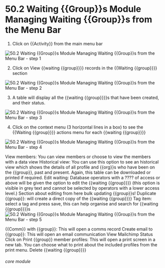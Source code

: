 # 50.2 Waiting {{Group}}s Module Managing Waiting {{Group}}s from the Menu Bar


1. Click on {{Activity}} from the main menu bar

![50.2 Waiting {{Group}}s Module Managing Waiting {{Group}}s from the Menu Bar - step 1](50.2_Waiting_Lists_Module_Managing_Waiting_Lists_from_the_Menu_Bar_im_1.png)

2. Click on View {{waiting {{group}}}} records in the {{Waiting {{group}}}} section

![50.2 Waiting {{Group}}s Module Managing Waiting {{Group}}s from the Menu Bar - step 2](50.2_Waiting_Lists_Module_Managing_Waiting_Lists_from_the_Menu_Bar_im_2.png)

3. A table will display all the {{waiting {{group}}}}s that have been created, and their status.

![50.2 Waiting {{Group}}s Module Managing Waiting {{Group}}s from the Menu Bar - step 3](50.2_Waiting_Lists_Module_Managing_Waiting_Lists_from_the_Menu_Bar_im_3.png)

4. Click on the context menu (3 horizontal lines in a box) to see the {{Waiting {{group}}}} actions menu for each {{waiting {{group}}}}

![50.2 Waiting {{Group}}s Module Managing Waiting {{Group}}s from the Menu Bar - step 4](50.2_Waiting_Lists_Module_Managing_Waiting_Lists_from_the_Menu_Bar_im_4.png)

View members: You can view members or choose to view the members with a data view
Historical view: You can use this option to see an historical view which shows the details of all profile and {{org}}s who have been on the {{group}}, past and present. Again, this table can be downloaded or printed if required.
Edit waiting: Database operators with a ???? of access or above will be given the option to edit the {{waiting {{group}}}} (this option is visible in grey text and cannot be selected by operators with a lower access level.) Section about editing from here bulk updating {{group}}s!
Duplicate {{group}}: will create a direct copy of the {{waiting {{group}}}}
Tag item: select a tag and press save, this can help organise and search for {{waiting {{group}}}}s
![50.2 Waiting {{Group}}s Module Managing Waiting {{Group}}s from the Menu Bar - step 5](50.2_Waiting_Lists_Module_Managing_Waiting_Lists_from_the_Menu_Bar_im_5.png)

{{Comm}} with {{group}}: This will open a comms record
Create email to {{group}}: This will open an email communication
View Mailchimp Status
Click on Print {{group}} member profiles: This will open a print screen in a new tab. You can choose what to print about the included profiles from the print menu.
Delete {{waiting {{group}}}}


###### core module